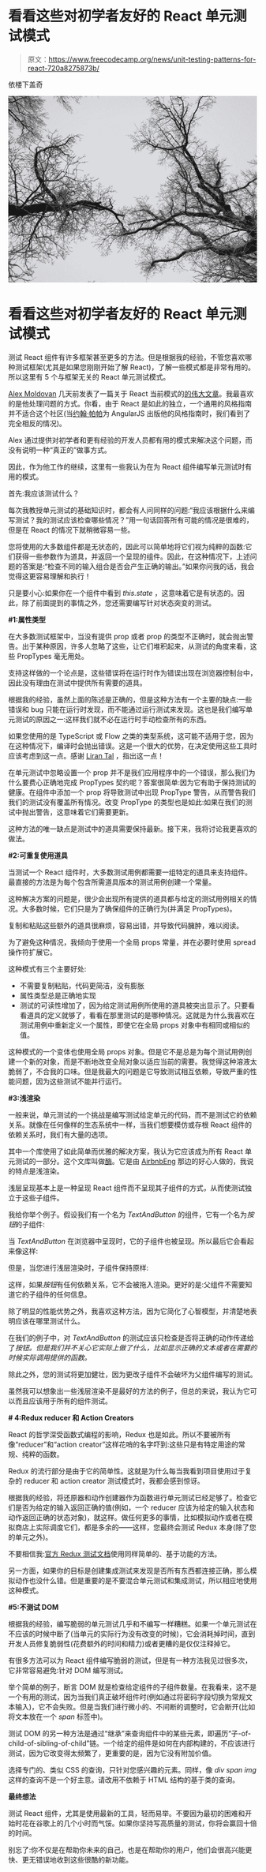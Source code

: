 # 看看这些对初学者友好的 React 单元测试模式

> 原文：<https://www.freecodecamp.org/news/unit-testing-patterns-for-react-720a8275873b/>

依楼下盖奇

![1*JIQ0Vp6gRaNr40h4wDw7GA](img/c489f5852d08f79dc5eed51fc17a865a.png)

# 看看这些对初学者友好的 React 单元测试模式

测试 React 组件有许多框架甚至更多的方法。但是根据我的经验，不管您喜欢哪种测试框架(尤其是如果您刚刚开始了解 React)，了解一些模式都是非常有用的。所以这里有 5 个与框架无关的 React 单元测试模式。

[Alex Moldovan](https://www.freecodecamp.org/news/unit-testing-patterns-for-react-720a8275873b/undefined) 几天前发表了一篇关于 React 当前模式的[的伟大文章](https://medium.com/@alexnm/evolving-patterns-in-react-116140e5fe8f)。我最喜欢的是他处理问题的方式。你看，由于 React 是如此的独立，一个通用的风格指南并不适合这个社区(当[约翰·帕帕](https://www.freecodecamp.org/news/unit-testing-patterns-for-react-720a8275873b/undefined)为 AngularJS 出版他的风格指南时，我们看到了完全相反的情况)。

Alex 通过提供对初学者和更有经验的开发人员都有用的模式来解决这个问题，而没有说明一种“真正的”做事方式。

因此，作为他工作的继续，这里有一些我认为在为 React 组件编写单元测试时有用的模式。

首先:我应该测试什么？

每次我教授单元测试的基础知识时，都会有人问同样的问题:“我应该根据什么来编写测试？我的测试应该检查哪些情况？”用一句话回答所有可能的情况是很难的，但是在 React 的情况下就稍微容易一些。

您将使用的大多数组件都是无状态的，因此可以简单地将它们视为纯粹的函数:它们获得一些参数作为道具，并返回一个呈现的组件。因此，在这种情况下，上述问题的答案是:“检查不同的输入组合是否会产生正确的输出。”如果你问我的话，我会觉得这更容易理解和执行！

只是要小心:如果你在一个组件中看到 *this.state* ，这意味着它是有状态的。因此，除了前面提到的事情之外，您还需要编写针对状态突变的测试。

**#1:属性类型**

在大多数测试框架中，当没有提供 prop 或者 prop 的类型不正确时，就会抛出警告。出于某种原因，许多人忽略了这些，让它们堆积起来，从测试的角度来看，这些 PropTypes 毫无用处。

支持这样做的一个论点是，这些错误将在运行时作为错误出现在浏览器控制台中，因此没有理由在测试中提供所有需要的道具。

根据我的经验，虽然上面的陈述是正确的，但是这种方法有一个主要的缺点:一些错误和 bug 只能在运行时发现，而不能通过运行测试来发现。这也是我们编写单元测试的原因之一:这样我们就不必在运行时手动检查所有的东西。

如果您使用的是 TypeScript 或 Flow 之类的类型系统，这可能不适用于您，因为在这种情况下，编译时会抛出错误。这是一个很大的优势，在决定使用这些工具时应该考虑到这一点。感谢 [Liran Tal](https://www.freecodecamp.org/news/unit-testing-patterns-for-react-720a8275873b/undefined) ，指出这一点！

在单元测试中忽略设置一个 prop 并不是我们应用程序中的一个错误，那么我们为什么要费心正确地完成 PropTypes 契约呢？答案很简单:因为它有助于保持测试的健康。在组件中添加一个 prop 将导致测试中出现 PropType 警告，从而警告我们我们的测试没有覆盖所有情况。改变 PropType 的类型也是如此:如果在我们的测试中抛出警告，这意味着它们需要更新。

这种方法的唯一缺点是测试中的道具需要保持最新。接下来，我将讨论我更喜欢的做法。

**#2:可重复使用道具**

当测试一个 React 组件时，大多数测试用例都需要一组特定的道具来支持组件。最直接的方法是为每个包含所需道具版本的测试用例创建一个常量。

这种解决方案的问题是，很少会出现所有提供的道具都与给定的测试用例相关的情况。大多数时候，它们只是为了确保组件的正确行为(并满足 PropTypes)。

复制和粘贴这些额外的道具很麻烦，容易出错，并导致代码臃肿，难以阅读。

为了避免这种情况，我倾向于使用一个全局 props 常量，并在必要时使用 spread 操作符扩展它。

这种模式有三个主要好处:

*   不需要复制粘贴，代码更简洁，没有膨胀
*   属性类型总是正确地实现
*   测试的可读性增加了，因为给定测试用例所使用的道具被突出显示了。只要看看道具的定义就够了，看看在那里测试的是哪种情况。这就是为什么我喜欢在测试用例中重新定义一个属性，即使它在全局 props 对象中有相同或相似的值。

这种模式的一个变体也使用全局 props 对象。但是它不是总是为每个测试用例创建一个新的对象，而是不断地改变全局对象以适应当前的需要。我觉得这种溶液太脆弱了，不合我的口味。但是我最大的问题是它导致测试相互依赖，导致严重的性能问题，因为这些测试不能并行运行。

**#3:浅渲染**

一般来说，单元测试的一个挑战是编写测试给定单元的代码，而不是测试它的依赖关系。就像在任何像样的生态系统中一样，当我们想要模仿或存根 React 组件的依赖关系时，我们有大量的选项。

其中一个库使用了如此简单而优雅的解决方案，我认为它应该成为所有 React 单元测试的一部分。这个文库叫做[酶](https://github.com/airbnb/enzyme)。它是由 [AirbnbEng](https://www.freecodecamp.org/news/unit-testing-patterns-for-react-720a8275873b/undefined) 那边的好心人做的，我说的特点是浅渲染。

浅层呈现基本上是一种呈现 React 组件而不呈现其子组件的方式，从而使测试独立于这些子组件。

我给你举个例子。假设我们有一个名为 *TextAndButton* 的组件，它有一个名为*按钮*的子组件:

当 *TextAndButton* 在浏览器中呈现时，它的子组件也被呈现。所以最后它会看起来像这样:

但是，当您进行浅层渲染时，子组件保持原样:

这样，如果*按钮*有任何依赖关系，它不会被拖入渲染。更好的是:父组件不需要知道它的子组件的任何信息。

除了明显的性能优势之外，我喜欢这种方法，因为它简化了心智模型，并清楚地表明应该在哪里测试什么。

在我们的例子中，对 *TextAndButton* 的测试应该只检查是否将正确的动作传递给了*按钮。但是我们并不关心它实际上做了什么，比如显示正确的文本或者在需要的时候实际调用提供的函数。*

除此之外，您的测试将更加健壮，因为更改子组件不会破坏为父组件编写的测试。

虽然我可以想象出一些浅层渲染不是最好的方法的例子，但总的来说，我认为它可以而且应该用于所有的组件测试。

**# 4:Redux reducer 和 Action Creators**

React 的哲学深受函数式编程的影响，Redux 也是如此。所以不要被所有像“reducer”和“action creator”这样花哨的名字吓到:这些只是有特定用途的常规、纯粹的函数。

Redux 的流行部分是由于它的简单性。这就是为什么每当我看到项目使用过于复杂的 reducer 和 action creator 测试模式时，我都会感到惊讶。

根据我的经验，将还原器和动作创建器作为函数进行单元测试已经足够了。检查它们是否为给定的输入返回正确的值(例如，一个 reducer 应该为给定的输入状态和动作返回正确的状态对象)，就这样。做任何更多的事情，比如模拟动作或者在模拟商店上实际调度它们，都是多余的——这样，您最终会测试 Redux 本身(除了您的单元之外)。

不要相信我:[官方 Redux 测试文档](https://github.com/reactjs/redux/blob/master/docs/recipes/WritingTests.md)使用同样简单的、基于功能的方法。

另一方面，如果你的目标是创建集成测试来发现是否所有东西都连接正确，那么模拟动作也没什么错。但是重要的是不要混合单元测试和集成测试，所以相应地使用这种模式。

**#5:不测试 DOM**

根据我的经验，编写脆弱的单元测试几乎和不编写一样糟糕。如果一个单元测试在不应该的时候中断了(当单元的实际行为没有改变的时候)，它会消耗掉时间，直到开发人员修复脆弱性(花费额外的时间和精力)或者更糟的是仅仅注释掉它。

有很多方法可以为 React 组件编写脆弱的测试，但是有一种方法我见过很多次，它非常容易避免:针对 DOM 编写测试。

举个简单的例子，断言 DOM 就是检查给定组件的子组件数量。在我看来，这不是一个有用的测试，因为当我们真正破坏组件时(例如通过将密码字段切换为常规文本输入)，它不会失败。但是当我们进行微小的、不间断的调整时，它会断开(比如将文本放在一个 *span* 标签中)。

测试 DOM 的另一种方法是通过“继承”来查询组件中的某些元素，即遍历“子-of-child-of-sibling-of-child”链。一个给定的组件是如何在内部构建的，不应该进行测试，因为它改变得太频繁了，更重要的是，因为它没有附加价值。

选择专门的、类似 CSS 的查询，只针对您感兴趣的元素。同样，像 *div span img* 这样的查询不是一个好主意。请改用不依赖于 HTML 结构的基于类的查询。

**最终想法**

测试 React 组件，尤其是使用最新的工具，轻而易举。不要因为最初的困难和开始时花在谷歌上的几个小时而气馁。如果你坚持写高质量的测试，你将会赢回十倍的时间。

别忘了:你不仅是在帮助你未来的自己，也是在帮助你的用户，他们会很高兴能更快、更无错误地收到这些很酷的新功能。